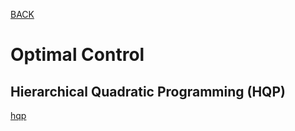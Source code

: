 [BACK](../Readme.md)

# Optimal Control

## Hierarchical Quadratic Programming (HQP)

[hqp](mars_hqp/Readme.md)